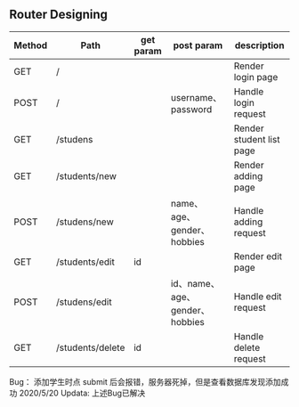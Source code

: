 ## Router Designing

| Method    | Path            | get param | post param                    | description             |
| -------- | ---------------- | -------- | ------------------------------ | ---------------- |
| GET      | /                |          |                                | Render login page     |
| POST     | /                |          | username、password             | Handle login request     |
| GET      | /studens         |          |                                | Render student list page   |
| GET      | /students/new    |          |                                | Render adding page |
| POST     | /studens/new     |          | name、age、gender、hobbies     | Handle adding request |
| GET      | /students/edit   | id       |                                | Render edit page     |
| POST     | /studens/edit    |          | id、name、age、gender、hobbies | Handle edit request     |
| GET      | /students/delete | id       |                                | Handle delete request     |

Bug：
  添加学生时点 submit 后会报错，服务器死掉，但是查看数据库发现添加成功
2020/5/20 Updata:
  上述Bug已解决
